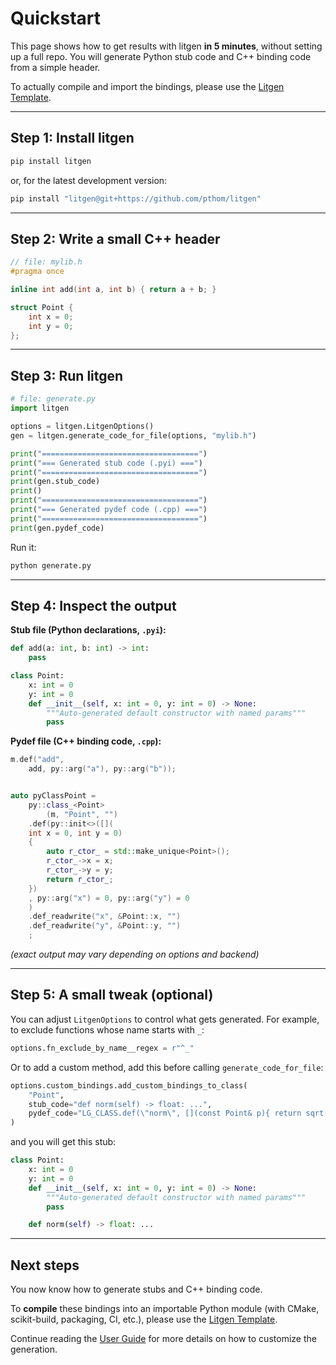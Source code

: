 # Quickstart

This page shows how to get results with litgen **in 5 minutes**, without setting up a full repo.
You will generate Python stub code and C++ binding code from a simple header.

To actually compile and import the bindings, please use the [Litgen Template](https://github.com/pthom/litgen_template).

---

## Step 1: Install litgen

```bash
pip install litgen
```

or, for the latest development version:

```bash
pip install "litgen@git+https://github.com/pthom/litgen"
```

---

## Step 2: Write a small C++ header

```cpp
// file: mylib.h
#pragma once

inline int add(int a, int b) { return a + b; }

struct Point {
    int x = 0;
    int y = 0;
};
```

---

## Step 3: Run litgen

```python
# file: generate.py
import litgen

options = litgen.LitgenOptions()
gen = litgen.generate_code_for_file(options, "mylib.h")

print("===================================")
print("=== Generated stub code (.pyi) ===")
print("===================================")
print(gen.stub_code)
print()
print("===================================")
print("=== Generated pydef code (.cpp) ===")
print("===================================")
print(gen.pydef_code)
```

Run it:

```bash
python generate.py
```

---

## Step 4: Inspect the output

**Stub file (Python declarations, `.pyi`):**

```python
def add(a: int, b: int) -> int:
    pass

class Point:
    x: int = 0
    y: int = 0
    def __init__(self, x: int = 0, y: int = 0) -> None:
        """Auto-generated default constructor with named params"""
        pass
```

**Pydef file (C++ binding code, `.cpp`):**

```cpp
m.def("add",
    add, py::arg("a"), py::arg("b"));


auto pyClassPoint =
    py::class_<Point>
        (m, "Point", "")
    .def(py::init<>([](
    int x = 0, int y = 0)
    {
        auto r_ctor_ = std::make_unique<Point>();
        r_ctor_->x = x;
        r_ctor_->y = y;
        return r_ctor_;
    })
    , py::arg("x") = 0, py::arg("y") = 0
    )
    .def_readwrite("x", &Point::x, "")
    .def_readwrite("y", &Point::y, "")
    ;
```

*(exact output may vary depending on options and backend)*

---

## Step 5: A small tweak (optional)

You can adjust `LitgenOptions` to control what gets generated.
For example, to exclude functions whose name starts with `_`:

```python
options.fn_exclude_by_name__regex = r"^_"
```

Or to add a custom method, add this before calling `generate_code_for_file`:

```python
options.custom_bindings.add_custom_bindings_to_class(
    "Point",
    stub_code="def norm(self) -> float: ...",
    pydef_code="LG_CLASS.def(\"norm\", [](const Point& p){ return sqrt(p.x*p.x + p.y*p.y); });"
)
```

and you will get this stub:

```python
class Point:
    x: int = 0
    y: int = 0
    def __init__(self, x: int = 0, y: int = 0) -> None:
        """Auto-generated default constructor with named params"""
        pass

    def norm(self) -> float: ...
```

---

## Next steps

You now know how to generate stubs and C++ binding code.

To **compile** these bindings into an importable Python module (with CMake, scikit-build, packaging, CI, etc.), please use the [Litgen Template](https://github.com/pthom/litgen_template).

Continue reading the [User Guide](https://pthom.github.io/litgen) for more details on how to customize the generation.
